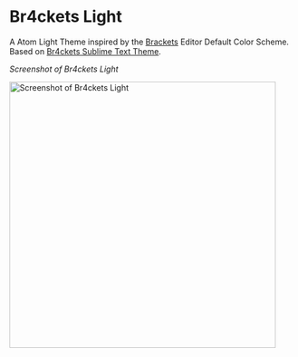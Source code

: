 # Br4ckets Light

A Atom Light Theme inspired by the [Brackets](http://brackets.io) Editor Default Color Scheme.
<br />Based on [Br4ckets Sublime Text Theme](https://github.com/l4ci/Br4ckets-Theme).


_Screenshot of Br4ckets Light_
<p>
    <img width="470" height="470" src="https://github.com/sergejmueller/br4ckets-light/blob/master/screenshot.png" alt="Screenshot of Br4ckets Light" />
</p>
